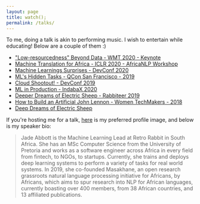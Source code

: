 ```yaml
---
layout: page
title: watch();
permalink: /talks/
---
```


To me, doing a talk is akin to performing music. I wish to entertain while educating! Below are a couple of them :)

- ["Low-resourcedness" Beyond Data - WMT 2020 - Keynote](https://www.youtube.com/watch?v=Xbc_g_OknqA)
- [Machine Translation for Africa - ICLR 2020 - AfricaNLP Workshop](https://slideslive.com/38926605/masakhane-machine-translation-for-africa)
- [Machine Learnings Surprises - DevConf 2020](https://www.youtube.com/watch?v=hdNN3mLB0gs&list=PLZgTMWtBnKkryyB0aHBt-7PE6kt4bROs5&index=56)
- [ML's Hidden Tasks - QCon San Francisco - 2019](https://www.infoq.com/presentations/ml-hidden-tasks/) 
- [Cloud Shootout! - DevConf 2019](https://www.youtube.com/watch?v=2NbwlUzEDLA)
- [ML in Production - IndabaX 2020](https://www.youtube.com/watch?v=ZDVrQ3AoZ08)
- [Deeper Dreams of Electric Sheep - Rabbiteer 2019](https://www.youtube.com/watch?v=uul7rir4X1k)
- [How to Build an Artificial John Lennon - Women TechMakers - 2018](https://www.youtube.com/watch?v=eHkW-w2wOhA)
- [Deep Dreams of Electric Sheep](https://www.youtube.com/watch?v=bbXMsDOyQfU)

If you're hosting me for a talk, [here](/images/speaker_pic.jpg) is my preferred profile image, and below is my speaker bio:


> Jade Abbott is the Machine Learning Lead at Retro Rabbit in South Africa. She has an MSc Computer Science from the University of Pretoria and works as a software engineer across Africa in every field from fintech, to NGOs, to startups. Currently, she trains and deploys deep learning systems to perform a variety of tasks for real world systems. In 2019, she co-founded Masakhane, an open research grassroots natural language processing initiative for Africans, by Africans, which aims to spur research into NLP for African languages, currently boasting over 400 members, from 38 African countries, and 13 affiliated publications.
